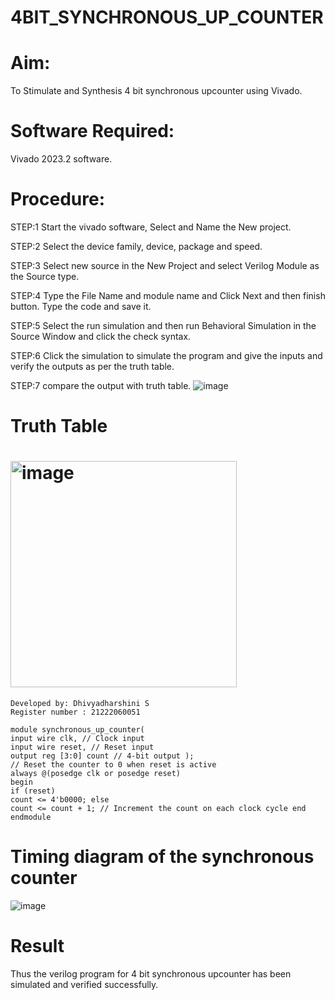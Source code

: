 # 4BIT_SYNCHRONOUS_UP_COUNTER
# Aim:
To Stimulate and Synthesis 4 bit synchronous upcounter using Vivado.
# Software Required:
Vivado 2023.2 software.
# Procedure:
STEP:1 Start the vivado software, Select and Name the New project.

STEP:2 Select the device family, device, package and speed.

STEP:3 Select new source in the New Project and select Verilog Module as the Source type.

STEP:4 Type the File Name and module name and Click Next and then finish button. Type the code and save it.

STEP:5 Select the run simulation and then run Behavioral Simulation in the Source Window and click the check syntax.

STEP:6 Click the simulation to simulate the program and give the inputs and verify the outputs as per the truth table.

STEP:7 compare the output with truth table.
![image](https://github.com/RESMIRNAIR/4BIT_SYNCHRONOUS_UP_COUNTER/assets/154305926/4d676d34-2f12-420a-9c55-befa279f5ec0)
# Truth Table
# <img width="362" alt="image" src="https://github.com/RESMIRNAIR/4BIT_SYNCHRONOUS_UP_COUNTER/assets/154305926/2be84c5a-099f-4418-8d0b-ace34f734342">
```
Developed by: Dhivyadharshini S
Register number : 21222060051
```
```
module synchronous_up_counter(
input wire clk, // Clock input
input wire reset, // Reset input
output reg [3:0] count // 4-bit output );
// Reset the counter to 0 when reset is active
always @(posedge clk or posedge reset)
begin
if (reset)
count <= 4'b0000; else
count <= count + 1; // Increment the count on each clock cycle end
endmodule
```
# Timing diagram of the synchronous counter
![image](https://github.com/RESMIRNAIR/4BIT_SYNCHRONOUS_UP_COUNTER/assets/154305926/62c47758-b0a4-4fe0-842f-5c4245a88ff2)
# Result 
Thus the verilog program for 4 bit synchronous upcounter has been simulated and verified successfully.

